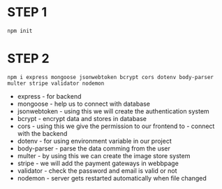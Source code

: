 # STEP 1
```
npm init
```
# STEP 2
```
npm i express mongoose jsonwebtoken bcrypt cors dotenv body-parser multer stripe validator nodemon 
```
- express  -  for backend
- mongoose - help us to connect with database
- jsonwebtoken  - using this we will create the authentication system
- bcrypt   -  encrypt data and stores in database
- cors   -   using this we give the permission to our frontend to - connect with the backend
- dotenv   -  for using environment variable in our project
- body-parser   -  parse the data comming from the user
- multer   -  by using this we can create the image store system
- stripe   -  we will add the payment gateways in webbpage
- validator   -  check the password and email is valid or not
- nodemon  -  server gets restarted automatically when file changed
